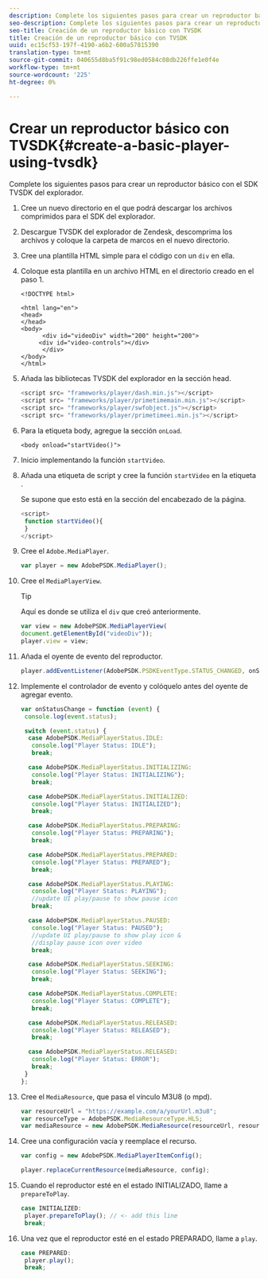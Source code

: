 ```yaml
---
description: Complete los siguientes pasos para crear un reproductor básico con el SDK TVSDK del explorador.
seo-description: Complete los siguientes pasos para crear un reproductor básico con el SDK TVSDK del explorador.
seo-title: Creación de un reproductor básico con TVSDK
title: Creación de un reproductor básico con TVSDK
uuid: ec15cf53-197f-4190-a6b2-600a57815390
translation-type: tm+mt
source-git-commit: 040655d8ba5f91c98ed0584c08db226ffe1e0f4e
workflow-type: tm+mt
source-wordcount: '225'
ht-degree: 0%

---
```



# Crear un reproductor básico con TVSDK{#create-a-basic-player-using-tvsdk}

Complete los siguientes pasos para crear un reproductor básico con el SDK TVSDK del explorador.

1. Cree un nuevo directorio en el que podrá descargar los archivos comprimidos para el SDK del explorador.
1. Descargue TVSDK del explorador de Zendesk, descomprima los archivos y coloque la carpeta de marcos en el nuevo directorio.
1. Cree una plantilla HTML simple para el código con un `div` en ella.
1. Coloque esta plantilla en un archivo HTML en el directorio creado en el paso 1.

   ```
   <!DOCTYPE html> 
   
   <html lang="en"> 
   <head> 
   </head> 
   <body> 
         <div id="videoDiv" width="200" height="200"> 
        <div id="video-controls"></div> 
         </div> 
   </body> 
   </html>
   ```

1. Añada las bibliotecas TVSDK del explorador en la sección head.

   ```js
   <script src= "frameworks/player/dash.min.js"></script> 
   <script src= "frameworks/player/primetimemain.min.js"></script> 
   <script src= "frameworks/player/swfobject.js"></script> 
   <script src= "frameworks/player/primetimeei.min.js"></script>
   ```

1. Para la etiqueta body, agregue la sección `onLoad`.

   ```
   <body onload="startVideo()">
   ```

1. Inicio implementando la función `startVideo`.
1. Añada una etiqueta de script y cree la función `startVideo` en la etiqueta .

   Se supone que esto está en la sección del encabezado de la página.

   ```js
   <script> 
    function startVideo(){ 
    } 
   </script>
   ```

1. Cree el `Adobe.MediaPlayer`.

   ```js
   var player = new AdobePSDK.MediaPlayer();
   ```

1. Cree el `MediaPlayerView`.

   >[!TIP]
   >
   >Aquí es donde se utiliza el `div` que creó anteriormente.

   ```js
   var view = new AdobePSDK.MediaPlayerView( 
   document.getElementById("videoDiv")); 
   player.view = view;
   ```

1. Añada el oyente de evento del reproductor.

   ```js
   player.addEventListener(AdobePSDK.PSDKEventType.STATUS_CHANGED, onStatusChange);
   ```

1. Implemente el controlador de evento y colóquelo antes del oyente de agregar evento.

   ```js
   var onStatusChange = function (event) { 
    console.log(event.status); 
   
    switch (event.status) { 
     case AdobePSDK.MediaPlayerStatus.IDLE: 
      console.log("Player Status: IDLE"); 
      break; 
   
     case AdobePSDK.MediaPlayerStatus.INITIALIZING: 
      console.log("Player Status: INITIALIZING"); 
      break; 
   
     case AdobePSDK.MediaPlayerStatus.INITIALIZED: 
      console.log("Player Status: INITIALIZED"); 
      break; 
   
     case AdobePSDK.MediaPlayerStatus.PREPARING: 
      console.log("Player Status: PREPARING"); 
      break; 
   
     case AdobePSDK.MediaPlayerStatus.PREPARED: 
      console.log("Player Status: PREPARED"); 
      break; 
   
     case AdobePSDK.MediaPlayerStatus.PLAYING: 
      console.log("Player Status: PLAYING"); 
      //update UI play/pause to show pause icon 
      break; 
   
     case AdobePSDK.MediaPlayerStatus.PAUSED: 
      console.log("Player Status: PAUSED"); 
      //update UI play/pause to show play icon & 
      //display pause icon over video 
      break; 
   
     case AdobePSDK.MediaPlayerStatus.SEEKING: 
      console.log("Player Status: SEEKING"); 
      break; 
   
     case AdobePSDK.MediaPlayerStatus.COMPLETE: 
      console.log("Player Status: COMPLETE"); 
      break; 
   
     case AdobePSDK.MediaPlayerStatus.RELEASED: 
      console.log("Player Status: RELEASED"); 
      break; 
   
     case AdobePSDK.MediaPlayerStatus.RELEASED: 
      console.log("Player Status: ERROR"); 
      break; 
    } 
   }; 
   ```

1. Cree el `MediaResource`, que pasa el vínculo M3U8 (o mpd).

   ```js
   var resourceUrl = "https://example.com/a/yourUrl.m3u8"; 
   var resourceType = AdobePSDK.MediaResourceType.HLS; 
   var mediaResource = new AdobePSDK.MediaResource(resourceUrl, resourceType, null, false);
   ```

1. Cree una configuración vacía y reemplace el recurso.

   ```js
   var config = new AdobePSDK.MediaPlayerItemConfig(); 
   
   player.replaceCurrentResource(mediaResource, config);
   ```

1. Cuando el reproductor esté en el estado INITIALIZADO, llame a `prepareToPlay`.

   ```js
   case INITIALIZED: 
    player.prepareToPlay(); // <- add this line 
    break;
   ```

1. Una vez que el reproductor esté en el estado PREPARADO, llame a `play`.

   ```js
   case PREPARED: 
    player.play(); 
    break;
   ```

